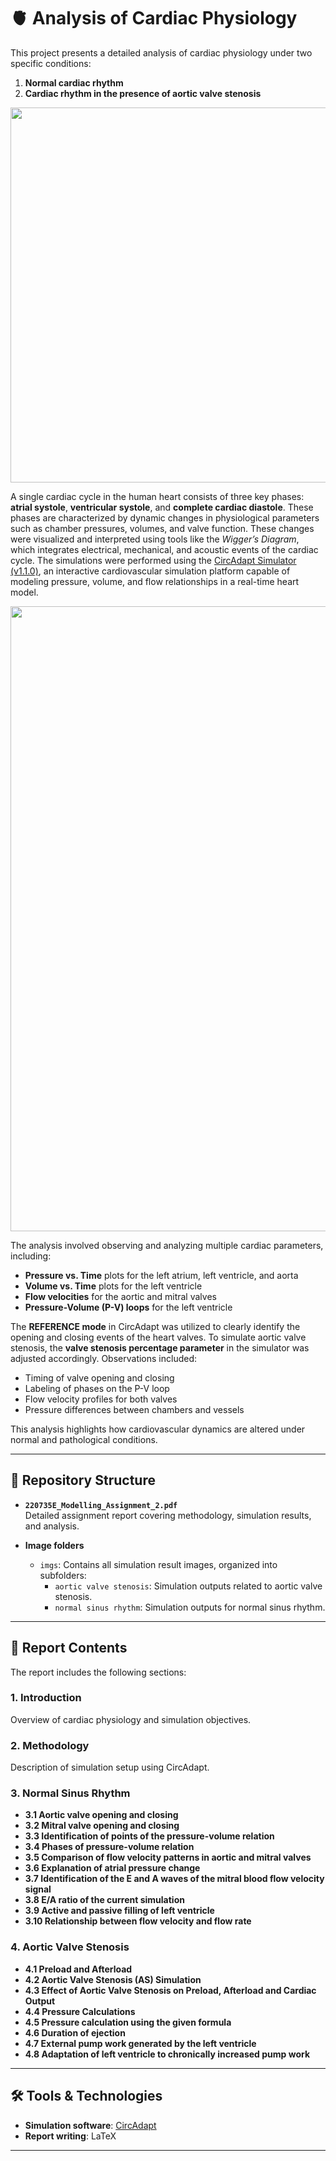 # 🫀 Analysis of Cardiac Physiology


This project presents a detailed analysis of cardiac physiology under two specific conditions:  
1. **Normal cardiac rhythm**  
2. **Cardiac rhythm in the presence of aortic valve stenosis**  

<p align="center">
  <img src="https://github.com/user-attachments/assets/364017a3-7aff-49a8-907b-71f189abef43" width="600"/>
</p>



A single cardiac cycle in the human heart consists of three key phases: **atrial systole**, **ventricular systole**, and **complete cardiac diastole**. These phases are characterized by dynamic changes in physiological parameters such as chamber pressures, volumes, and valve function. These changes were visualized and interpreted using tools like the *Wigger’s Diagram*, which integrates electrical, mechanical, and acoustic events of the cardiac cycle. The simulations were performed using the  [CircAdapt Simulator (v1.1.0)](https://www.circadapt.org/), an interactive cardiovascular simulation platform capable of modeling pressure, volume, and flow relationships in a real-time heart model.  

<p align="center">
  <img src="https://github.com/user-attachments/assets/4b646cf2-dd6b-4ff2-b30a-35d42f8def16" width="1000"/>
</p>

The analysis involved observing and analyzing multiple cardiac parameters, including:  

- **Pressure vs. Time** plots for the left atrium, left ventricle, and aorta  
- **Volume vs. Time** plots for the left ventricle  
- **Flow velocities** for the aortic and mitral valves  
- **Pressure-Volume (P-V) loops** for the left ventricle  

The **REFERENCE mode** in CircAdapt was utilized to clearly identify the opening and closing events of the heart valves. To simulate aortic valve stenosis, the **valve stenosis percentage parameter** in the simulator was adjusted accordingly. Observations included:  

- Timing of valve opening and closing  
- Labeling of phases on the P-V loop  
- Flow velocity profiles for both valves  
- Pressure differences between chambers and vessels  

This analysis highlights how cardiovascular dynamics are altered under normal and pathological conditions.  



---

## 📂 Repository Structure

- **`220735E_Modelling_Assignment_2.pdf`**  
  Detailed assignment report covering methodology, simulation results, and analysis.

- **Image folders**
  - `imgs`: Contains all simulation result images, organized into subfolders:
    - `aortic valve stenosis`: Simulation outputs related to aortic valve stenosis.  
    - `normal sinus rhythm`: Simulation outputs for normal sinus rhythm.  

---

## 📝 Report Contents

The report includes the following sections:  

### 1. Introduction
Overview of cardiac physiology and simulation objectives.

### 2. Methodology
Description of simulation setup using CircAdapt.

### 3. Normal Sinus Rhythm
- **3.1 Aortic valve opening and closing**
- **3.2 Mitral valve opening and closing**
- **3.3 Identification of points of the pressure-volume relation**
- **3.4 Phases of pressure-volume relation**
- **3.5 Comparison of flow velocity patterns in aortic and mitral valves**
- **3.6 Explanation of atrial pressure change**
- **3.7 Identification of the E and A waves of the mitral blood flow velocity signal**
- **3.8 E/A ratio of the current simulation**
- **3.9 Active and passive filling of left ventricle**
- **3.10 Relationship between flow velocity and flow rate**

### 4. Aortic Valve Stenosis
- **4.1 Preload and Afterload**
- **4.2 Aortic Valve Stenosis (AS) Simulation**
- **4.3 Effect of Aortic Valve Stenosis on Preload, Afterload and Cardiac Output**
- **4.4 Pressure Calculations**
- **4.5 Pressure calculation using the given formula**
- **4.6 Duration of ejection**
- **4.7 External pump work generated by the left ventricle**
- **4.8 Adaptation of left ventricle to chronically increased pump work**

---

## 🛠 Tools & Technologies

- **Simulation software**: [CircAdapt](https://www.circadapt.org/)  
- **Report writing**: LaTeX  

---

